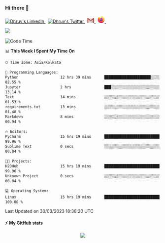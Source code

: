 ### Hi there 👋
<a href="https://www.linkedin.com/in/dhruv-awasthi/">
  <img alt="Dhruv's LinkedIn" width="22px" src="https://raw.githubusercontent.com/peterthehan/peterthehan/master/assets/linkedin.svg" />
</a> &nbsp; 
<a href="https://twitter.com/_dhruvawasthi">
  <img alt="Dhruv's Twitter" width="22px" src="https://raw.githubusercontent.com/peterthehan/peterthehan/master/assets/twitter.svg" >
</a> &nbsp; 
<a href="mailto: dhruvawasthicc@gmail.com">
  <img alt="Dhruv's Email" width="22px" src="https://github.com/raivo-otp/issuer-icons/blob/f2007535e72276907bb7d9b64c31304c83c0f043/vectors/google.com/google-gmail.svg">
</a> &nbsp;
<a href="http://dhruvawasthi.com">
  <img alt="Dhruv's Website" width="22px" src="https://github.com/raivo-otp/issuer-icons/blob/f2007535e72276907bb7d9b64c31304c83c0f043/vectors/firefox.com/firefox.svg">
</a> &nbsp;  

![](https://komarev.com/ghpvc/?username=DhruvAwasthi&style=flat&label=Visitors)
<!--START_SECTION:waka-->
![Code Time](http://img.shields.io/badge/Code%20Time-224%20hrs%2030%20mins-blue)

<!--
![Profile Views](http://img.shields.io/badge/Profile%20Views-0-blue)

**🐱 My GitHub Data** 

> 📦 1.3 MB Used in GitHub's Storage 
 > 
> 🏆 37 Contributions in the Year 2023
 > 
> 💼 Opted to Hire
 > 
> 📜 27 Public Repositories 
 > 
> 🔑 13 Private Repositories 
 > 
**I'm a Night 🦉** 

```text
🌞 Morning                236 commits         ███░░░░░░░░░░░░░░░░░░░░░░   10.96 % 
🌆 Daytime                712 commits         ████████░░░░░░░░░░░░░░░░░   33.05 % 
🌃 Evening                808 commits         █████████░░░░░░░░░░░░░░░░   37.51 % 
🌙 Night                  398 commits         █████░░░░░░░░░░░░░░░░░░░░   18.48 % 
```
📅 **I'm Most Productive on Thursday** 

```text
Monday                   186 commits         ██░░░░░░░░░░░░░░░░░░░░░░░   08.64 % 
Tuesday                  278 commits         ███░░░░░░░░░░░░░░░░░░░░░░   12.91 % 
Wednesday                340 commits         ████░░░░░░░░░░░░░░░░░░░░░   15.78 % 
Thursday                 410 commits         █████░░░░░░░░░░░░░░░░░░░░   19.03 % 
Friday                   357 commits         ████░░░░░░░░░░░░░░░░░░░░░   16.57 % 
Saturday                 319 commits         ████░░░░░░░░░░░░░░░░░░░░░   14.81 % 
Sunday                   264 commits         ███░░░░░░░░░░░░░░░░░░░░░░   12.26 % 
```
 -->

📊 **This Week I Spent My Time On** 

```text
🕑︎ Time Zone: Asia/Kolkata

💬 Programming Languages: 
Python                   12 hrs 39 mins      █████████████████████░░░░   82.55 % 
Jupyter                  2 hrs               ███░░░░░░░░░░░░░░░░░░░░░░   13.14 % 
Text                     14 mins             ░░░░░░░░░░░░░░░░░░░░░░░░░   01.53 % 
requirements.txt         13 mins             ░░░░░░░░░░░░░░░░░░░░░░░░░   01.48 % 
Markdown                 8 mins              ░░░░░░░░░░░░░░░░░░░░░░░░░   00.94 % 

🔥 Editors: 
PyCharm                  15 hrs 19 mins      █████████████████████████   99.96 % 
Sublime Text             0 secs              ░░░░░░░░░░░░░░░░░░░░░░░░░   00.04 % 

🐱‍💻 Projects: 
H2OHub                   15 hrs 19 mins      █████████████████████████   99.96 % 
Unknown Project          0 secs              ░░░░░░░░░░░░░░░░░░░░░░░░░   00.04 % 

💻 Operating System: 
Linux                    15 hrs 19 mins      █████████████████████████   100.00 % 
```
<!--
**I Mostly Code in Jupyter Notebook** 

```text
Jupyter Notebook         15 repos            ███████████░░░░░░░░░░░░░░   44.12 % 
Python                   13 repos            ██████████░░░░░░░░░░░░░░░   38.24 % 
HTML                     2 repos             █░░░░░░░░░░░░░░░░░░░░░░░░   05.88 % 
TypeScript               1 repo              █░░░░░░░░░░░░░░░░░░░░░░░░   02.94 % 
C++                      1 repo              █░░░░░░░░░░░░░░░░░░░░░░░░   02.94 % 
```



**Timeline**

![Lines of Code chart](https://raw.githubusercontent.com/DhruvAwasthi/DhruvAwasthi/main/assets/bar_graph.png)
-->

 Last Updated on 30/03/2023 18:38:20 UTC
<!--END_SECTION:waka-->

<!-- #### :zap: Top langauges
<p align="center"><img src="https://github-readme-stats.vercel.app/api/top-langs/?username=DhruvAwasthi&layout=compact&hide=jupyter%20notebook"/>
 -->

#### :zap: My GitHub stats  
<p align="center"> <img src="https://github-readme-stats-git-masterrstaa-rickstaa.vercel.app/api?username=DhruvAwasthi&&count_private=true&show_icons=true)"/>


<!--
**DhruvAwasthi/DhruvAwasthi** is a ✨ _special_ ✨ repository because its `README.md` (this file) appears on your GitHub profile.

Here are some ideas to get you started:

- 🔭 I’m currently working on natural language processing, and computer vision.
- 🌱 I’m currently learning 
- 👯 I’m looking to collaborate on ...
- 🤔 I’m looking for help with ...
- 💬 Ask me about ...
- 📫 How to reach me: ...
- 😄 Pronouns: ...
- ⚡ Fun fact: ...
-->
